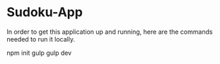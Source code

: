 # Sudoku-App

In order to get this application up and running, here are the commands
needed to run it locally.

npm init
gulp
gulp dev
